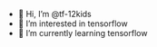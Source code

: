 - 👋 Hi, I’m @tf-12kids
- 👀 I’m interested in tensorflow
- 🌱 I’m currently learning tensorflow

<!---
tf-12kids/tf-12kids is a ✨ special ✨ repository because its `README.md` (this file) appears on your GitHub profile.
You can click the Preview link to take a look at your changes.
--->
